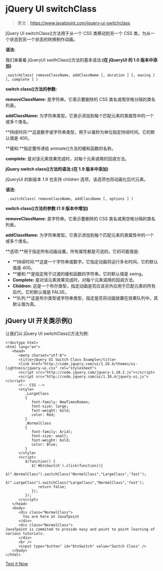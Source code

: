 # jQuery UI switchClass

> 原文：<https://www.javatpoint.com/jquery-ui-switchclass>

jQuery UI switchClass()方法用于从一个 CSS 类移动到另一个 CSS 类，为从一个状态到另一个状态的转换制作动画。

**语法:**

我们来看看 jQueryUI swithClass()方法的基本语法:**(在 jQueryUI 的 1.0 版本中添加)**

```
.switchClass( removeClassName, addClassName [, duration ] [, easing ] [, complete ] )

```

**switch class()方法的参数:**

**removeClassName:** 是字符串。它表示要删除的 CSS 类名或用空格分隔的类名列表。

**addClassName:** 为字符串类型。它表示添加到每个匹配元素的类属性中的一个或多个类名。

**持续时间:**这是数字或字符串类型，用于以毫秒为单位指定持续时间。它的默认值是 400。

**缓和:**指定要传递给 animate()方法的缓和函数的名称。

**complete:** 是对该元素效果完成时，对每个元素调用的回调方法。

**jQuery switch class()方法的语法:(在 1.9 版本中添加)**

jQueryUI 的新版本 1.9 也支持 children 选项，该选项也将动画化后代元素。

**语法:**

```
 .switchClass( removeClassName, addClassName [, options ] )

```

**switch class()方法的参数:(1.9 版本中增加)**

**removeClassName:** 是字符串。它表示要删除的 CSS 类名或用空格分隔的类名列表。

**addClassName:** 为字符串类型。它表示添加到每个匹配元素的类属性中的一个或多个类名。

**选项:**用于指定所有动画设置。所有属性都是可选的。它的可能值是:

*   **持续时间:**这是一个字符串或数字。它指定动画将运行多长时间。它的默认值是 400。
*   **缓和:**是指定用于过渡的缓和函数的字符串。它的默认值是 swing。
*   **Complete:** 是对该元素效果完成时，对每个元素调用的回调方法。
*   **Children:** 这是一个布尔类型，指定动画是否应该另外应用于匹配元素的所有后代。它的默认值是 FALSE。
*   **队列:**这是布尔类型或字符串类型，指定是否将动画放置在效果队列中。其默认值为真。

## jQuery UI 开关类示例()

让我们以 jQuery UI switchClass()方法为例:

```
<!doctype html>
<html lang="en">
   <head>
      <meta charset="utf-8">
      <title>jQuery UI Switch Class Example</title>
      <link href="http://code.jquery.com/ui/1.10.4/themes/ui-lightness/jquery-ui.css" rel="stylesheet">
      <script src="http://code.jquery.com/jquery-1.10.2.js"></script>
      <script src="http://code.jquery.com/ui/1.10.4/jquery-ui.js"></script>
      <!-- CSS -->
      <style>
         .LargeClass
         {
            font-family: NewTimesRoman;
            font-size: large;
            font-weight: bold;
            color: Red;
         }
         .NormalClass
         {
            font-family: Arial;
            font-size: small;
            font-weight: bold;
            color: Blue;
         }
      </style>
      <script>
         $(function() {
            $('#btnSwitch').click(function(){
               $(".NormalClass").switchClass("NormalClass","LargeClass",'fast');
               $(".LargeClass").switchClass("LargeClass","NormalClass",'fast');
               return false;
            });
         });
      </script>
   </head>
   <body>
      <div class="NormalClass">
        You are here at JavaTpoint
      </div>
      <div class="NormalClass">
JavaTpoint is commited to provide easy and point to point learning of various tutorials.
      </div>
      <br />
      <input type="button" id="btnSwitch" value="Switch Class" />
   </body>
</html>

```

[Test it Now](https://www.javatpoint.com/oprweb/test.jsp?filename=jqueryuiswitchclass1)